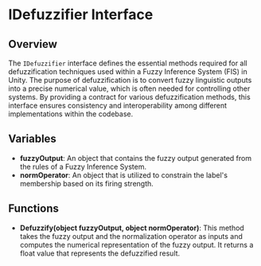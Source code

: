 # IDefuzzifier Interface

## Overview
The `IDefuzzifier` interface defines the essential methods required for all defuzzification techniques used within a Fuzzy Inference System (FIS) in Unity. The purpose of defuzzification is to convert fuzzy linguistic outputs into a precise numerical value, which is often needed for controlling other systems. By providing a contract for various defuzzification methods, this interface ensures consistency and interoperability among different implementations within the codebase.

## Variables
- **fuzzyOutput**: An object that contains the fuzzy output generated from the rules of a Fuzzy Inference System.
- **normOperator**: An object that is utilized to constrain the label's membership based on its firing strength.

## Functions
- **Defuzzify(object fuzzyOutput, object normOperator)**: This method takes the fuzzy output and the normalization operator as inputs and computes the numerical representation of the fuzzy output. It returns a float value that represents the defuzzified result.